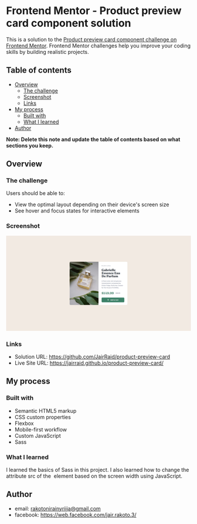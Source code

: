 # Frontend Mentor - Product preview card component solution

This is a solution to the [Product preview card component challenge on Frontend Mentor](https://www.frontendmentor.io/challenges/product-preview-card-component-GO7UmttRfa). Frontend Mentor challenges help you improve your coding skills by building realistic projects. 

## Table of contents

- [Overview](#overview)
  - [The challenge](#the-challenge)
  - [Screenshot](#screenshot)
  - [Links](#links)
- [My process](#my-process)
  - [Built with](#built-with)
  - [What I learned](#what-i-learned)
- [Author](#author)

**Note: Delete this note and update the table of contents based on what sections you keep.**

## Overview

### The challenge

Users should be able to:

- View the optimal layout depending on their device's screen size
- See hover and focus states for interactive elements

### Screenshot

![](./screenshot.png)


### Links

- Solution URL: https://github.com/JairRaid/product-preview-card
- Live Site URL: https://jairraid.github.io/product-preview-card/

## My process

### Built with

- Semantic HTML5 markup
- CSS custom properties
- Flexbox
- Mobile-first workflow
- Custom JavaScript
- Sass

### What I learned

I learned the basics of Sass in this project.
I also learned how to change the attribute src of the <img> element based on the screen width using JavaScript.

## Author

- email: rakotonirainyriija@gmail.com
- facebook: https://web.facebook.com/jair.rakoto.3/
